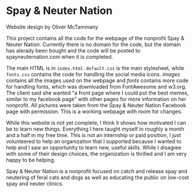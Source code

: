 # Spay & Neuter Nation

Website design by Oliver McTammany

This project contains all the code for the webpage of the nonprofit Spay & Neuter Nation. Currently there is no domain for the code, but the domain has alerady been bought and the code will be posted to spayneuternation.com when it is completed.

The main HTML is in `index.html`. `default.css` is the main stylesheet, while `fonts.css` contains the code for handling the social media icons. _images_ contains all the images used on the webpage and _fonts_ contains more code for handling fonts, which was downloaded from FontAwesome and w3.org. The client said she wanted "a front page where I could put the best memes, similar to my facebook page" with other pages for more information on her nonprofit. All pictures were taken from the Spay & Neuter Nation Facebook page with permission. This is a working webpage with room for changes.

While this website is not yet complete, I think it shows how motivated I can be to learn new things. Everything I here taught myself in roughly a month and a half in my free time. This is not an internship or paid position, I just volunteered to help an organization that I supported because I wanted to help and I saw an opportunity to learn new, useful skills. While I disagree with some of their design choices, the organization is thrilled and I am very happy to be helping.

Spay & Neuter Nation is a nonprofit focused on catch and release spay and neutering of feral cats and dogs as well as educating the public on low-cost spay and neuter clinics.
